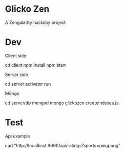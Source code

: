 Glicko Zen
===

A Zengularity hackday project.


# Dev

Client side

  cd client
  npm install
  npm start

Server side

  cd server
  activator run

Mongo

  cd server/db
  mongod
  mongo glickozen createIndexes.js


# Test

Api example

  curl "http://localhost:9000/api/ratings?sports=pingpong"